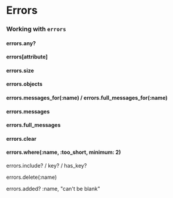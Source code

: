 # Errors

### Working with `errors`

#### errors.any?

#### errors\[attribute]

#### errors.size

#### errors.objects

#### errors.messages\_for(:name) / errors.full\_messages\_for(:name)

#### errors.messages

#### errors.full\_messages

#### errors.clear

#### errors.where(:name, :too\_short, minimum: 2)

errors.include? / key? / has\_key?

errors.delete(:name)

errors.added? :name, "can't be blank"
